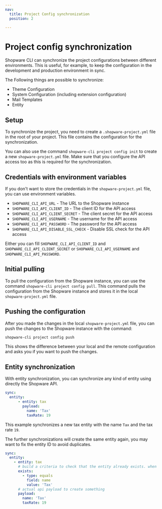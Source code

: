 ```yaml
---
nav:
  title: Project Config synchronization
  position: 2

---
```


# Project config synchronization

Shopware CLI can synchronize the project configurations between different environments. This is useful, for example, to keep the configuration in the development and production environment in sync.

The Following things are possible to synchronize:

- Theme Configuration
- System Configuration (including extension configuration)
- Mail Templates
- Entity

## Setup

To synchronize the project, you need to create a `.shopware-project.yml` file in the root of your project. This file contains the configuration for the synchronization.

You can also use the command `shopware-cli project config init` to create a new `shopware-project.yml` file. Make sure that you configure the API access too as this is required for the synchronization.

## Credentials with environment variables

If you don't want to store the credentials in the `shopware-project.yml` file, you can use environment variables.

- `SHOPWARE_CLI_API_URL` - The URL to the Shopware instance
- `SHOPWARE_CLI_API_CLIENT_ID` - The client ID for the API access
- `SHOPWARE_CLI_API_CLIENT_SECRET` - The client secret for the API access
- `SHOPWARE_CLI_API_USERNAME` - The username for the API access
- `SHOPWARE_CLI_API_PASSWORD` - The password for the API access
- `SHOPWARE_CLI_API_DISABLE_SSL_CHECK` - Disable SSL check for the API access

Either you can fill `SHOPWARE_CLI_API_CLIENT_ID` and `SHOPWARE_CLI_API_CLIENT_SECRET` or `SHOPWARE_CLI_API_USERNAME` and `SHOPWARE_CLI_API_PASSWORD`.

## Initial pulling

To pull the configuration from the Shopware instance, you can use the command `shopware-cli project config pull`. This command pulls the configuration from the Shopware instance and stores it in the local `shopware-project.yml` file.

## Pushing the configuration

After you made the changes in the local `shopware-project.yml` file, you can push the changes to the Shopware instance with the command:

```bash
shopware-cli project config push
```

This shows the difference between your local and the remote configuration and asks you if you want to push the changes.

## Entity synchronization

With entity synchronization, you can synchronize any kind of entity using directly the Shopware API.

```yaml
sync:
  entity:
      - entity: tax
        payload:
          name: 'Tax'
          taxRate: 19
```

This example synchronizes a new tax entity with the name `Tax` and the tax rate `19`.

The further synchronizations will create the same entity again, you may want to fix the entity ID to avoid duplicates.

```yaml
sync:
  entity:
    - entity: tax
      # build a criteria to check that the entity already exists. when exists this will be skipped
      exists:
        - type: equals
          field: name
          value: 'Tax'
      # actual api payload to create something
      payload:
        name: 'Tax'
        taxRate: 19
```
